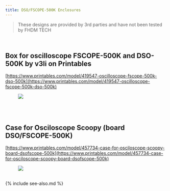 ```yaml
---
title: DSO/FSCOPE-500K Enclosures
---
```


> These designs are provided by 3rd parties and have not been tested by FHDM TECH

<br>

## Box for oscilloscope FSCOPE-500K and DSO-500K by v3li on Printables

[https://www.printables.com/model/419547-oscilloscope-fscope-500k-dso-500k](https://www.printables.com/model/419547-oscilloscope-fscope-500k-dso-500k)

<figure>
    <img src="https://media.printables.com/media/prints/419547/images/3478040_d0d806ea-a58e-4d3b-8732-2726cd5dc2eb/thumbs/inside/1280x960/jpeg/fp7bfmzxsaqtlel.webp" />
</figure>

<br><br>

## Case for Osciloscope Scoopy (board DSO/FSCOPE-500K)

[https://www.printables.com/model/457734-case-for-osciloscope-scoopy-board-dsofscope-500k](https://www.printables.com/model/457734-case-for-osciloscope-scoopy-board-dsofscope-500k)

<figure>
    <img src="https://media.printables.com/media/prints/457734/images/3761326_ebda4989-9b19-4630-ab9b-61fd597788ee/thumbs/inside/1280x960/jpg/20230420_134849.webp" />
</figure>

<br>
{% include see-also.md %}

<br>

